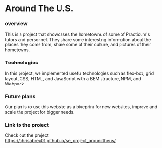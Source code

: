 
# Around The U.S.

  ### overview
  
This is a project that showcases the hometowns of some of Practicum's tutors and personnel. They share some interesting information about the places they come from, share some of their culture, and pictures of their hometowns.

### Technologies

In this project, we implemented useful technologies such as flex-box, grid layout, CSS, HTML, and JavaScript with a BEM structure, NPM, and Webpack.

### Future plans

Our plan is to use this website as a blueprint for new websites, improve and scale the project for bigger needs.

### Link to the project

Check out the project https://chrisabreu01.github.io/se_project_aroundtheus/
